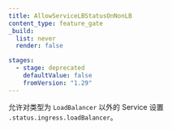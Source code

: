 ```yaml
---
title: AllowServiceLBStatusOnNonLB
content_type: feature_gate
_build:
  list: never
  render: false

stages:
  - stage: deprecated
    defaultValue: false
    fromVersion: "1.29"
---
```


<!--
Enables `.status.ingress.loadBalancer` to be set on Services of types other than `LoadBalancer`.
-->
允许对类型为 `LoadBalancer` 以外的 Service 设置 `.status.ingress.loadBalancer`。
